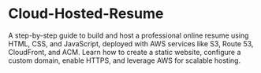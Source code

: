 # Cloud-Hosted-Resume
A step-by-step guide to build and host a professional online resume using HTML, CSS, and JavaScript, deployed with AWS services like S3, Route 53, CloudFront, and ACM. Learn how to create a static website, configure a custom domain, enable HTTPS, and leverage AWS for scalable hosting.
